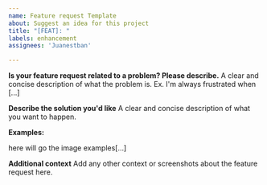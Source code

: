```yaml
---
name: Feature request Template
about: Suggest an idea for this project
title: "[FEAT]: "
labels: enhancement
assignees: 'Juanestban'

---
```


**Is your feature request related to a problem? Please describe.**
A clear and concise description of what the problem is. Ex. I'm always frustrated when [...]

**Describe the solution you'd like**
A clear and concise description of what you want to happen.

**Examples:**

here will go the image examples[...]

**Additional context**
Add any other context or screenshots about the feature request here.
